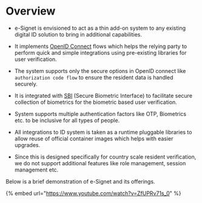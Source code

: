 # Overview

* e-Signet is envisioned to act as a thin add-on system to any existing digital ID solution to bring in additional capabilities.

* It implements [OpenID Connect](https://openid.net/connect/) flows which helps the relying party to perform quick and simple integrations using pre-existing libraries for user verification.

* The system supports only the secure options in OpenID connect like `authorization code flow` to ensure the resident data is handled securely.

* It is integrated with [SBI](https://standards.ieee.org/ieee/3167/10925/) (Secure Biometric Interface) to facilitate secure collection of biometrics for the biometric based user verification.

* System supports multiple authentication factors like OTP, Biometrics etc. to be inclusive for all types of people.

* All integrations to ID system is taken as a runtime pluggable libraries to allow reuse of official container images which helps with easier upgrades.

* Since this is designed specifically for country scale resident verification, we do not support additional features like role management, session management etc. 


Below is a brief demonstration of e-Signet and its offerings.

{% embed url="https://www.youtube.com/watch?v=ZfUPRv71s_0" %}
